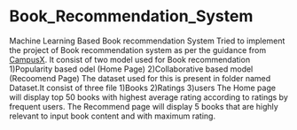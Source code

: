# Book_Recommendation_System
Machine Learning Based Book recommendation System
 Tried to implement the project of Book recommendation system as per the guidance from [CampusX](https://youtu.be/1YoD0fg3_EM).
 It consist of two model used for Book recommendation 
    1)Popularity based odel (Home Page)
    2)Collaborative based model (Recoomend Page)
 The dataset used for this is present in folder named Dataset.It consist of three file
    1)Books
    2)Ratings
    3)users
 The Home page will display top 50 books with highest average rating according to ratings by frequent users.
 The Recommend page will display 5 books that are highly relevant to input book content and with maximum rating.
